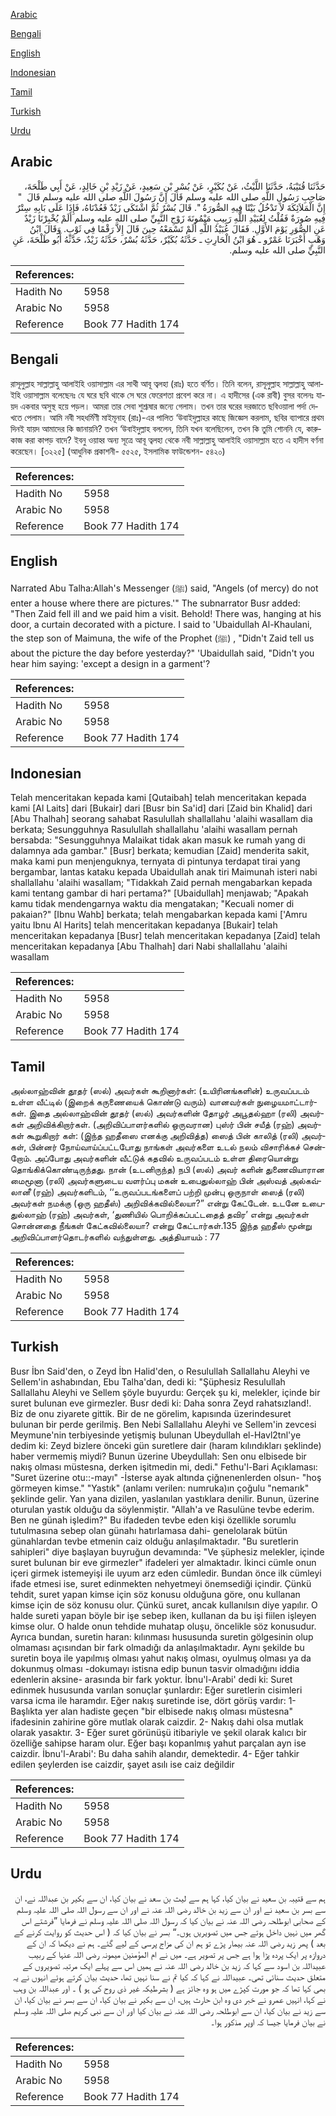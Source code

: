[Arabic](#arabic)

[Bengali](#bengali)

[English](#english)

[Indonesian](#indonesian)

[Tamil](#tamil)

[Turkish](#turkish)

[Urdu](#urdu)

## Arabic


<div dir="rtl" lang="ar" style={{fontSize:'larger',backgroundColor:'#f8f9fa',padding:20}}>
حَدَّثَنَا قُتَيْبَةُ، حَدَّثَنَا اللَّيْثُ، عَنْ بُكَيْرٍ، عَنْ بُسْرِ بْنِ سَعِيدٍ، عَنْ زَيْدِ بْنِ خَالِدٍ، عَنْ أَبِي طَلْحَةَ، صَاحِبِ رَسُولِ اللَّهِ صلى الله عليه وسلم قَالَ إِنَّ رَسُولَ اللَّهِ صلى الله عليه وسلم قَالَ ‏ "‏ إِنَّ الْمَلاَئِكَةَ لاَ تَدْخُلُ بَيْتًا فِيهِ الصُّورَةُ ‏"‏‏.‏ قَالَ بُسْرٌ ثُمَّ اشْتَكَى زَيْدٌ فَعُدْنَاهُ، فَإِذَا عَلَى بَابِهِ سِتْرٌ فِيهِ صُورَةٌ فَقُلْتُ لِعُبَيْدِ اللَّهِ رَبِيبِ مَيْمُونَةَ زَوْجِ النَّبِيِّ صلى الله عليه وسلم أَلَمْ يُخْبِرْنَا زَيْدٌ عَنِ الصُّوَرِ يَوْمَ الأَوَّلِ‏.‏ فَقَالَ عُبَيْدُ اللَّهِ أَلَمْ تَسْمَعْهُ حِينَ قَالَ إِلاَّ رَقْمًا فِي ثَوْبٍ‏.‏ وَقَالَ ابْنُ وَهْبٍ أَخْبَرَنَا عَمْرٌو ـ هُوَ ابْنُ الْحَارِثِ ـ حَدَّثَهُ بُكَيْرٌ، حَدَّثَهُ بُسْرٌ، حَدَّثَهُ زَيْدٌ، حَدَّثَهُ أَبُو طَلْحَةَ، عَنِ النَّبِيِّ صلى الله عليه وسلم‏.‏
</div>
<div style={{backgroundColor:'#f8f9fa',padding:20, marginBottom: 10}}><table> <thead> <tr> <th>References:</th> <th></th> </tr> </thead> <tbody><tr><td>Hadith No</td><td>5958</td></tr><tr><td>Arabic No</td><td>5958</td></tr><tr><td>Reference</td><td>Book 77 Hadith 174</td></tr></tbody></table></div>

## Bengali


<div dir="ltr" lang="bn" style={{fontSize:'larger',backgroundColor:'#f8f9fa',padding:20}}>
রাসূলুল্লাহ সাল্লাল্লাহু আলাইহি ওয়াসাল্লাম এর সাথী আবূ ত্বলহা (রাঃ) হতে বর্ণিত। তিনি বলেন, রাসূলুল্লাহ সাল্লাল্লাহু আলাইহি ওয়াসাল্লাম বলেছেনঃ যে ঘরে ছবি থাকে সে ঘরে ফেরেশতা প্রবেশ করে না। এ হাদীসের (এক রাবী) বুসর বলেনঃ যায়দ একবার অসুস্থ হয়ে পড়ল। আমরা তার সেবা শুশ্রূষার জন্যে গেলাম। তখন তার ঘরের দরজাতে ছবিওয়ালা পর্দা দেখতে পেলাম। আমি নবী সহধর্মিণী মাইমূনাহ (রাঃ)-এর পালিত ‘উবাইদুল্লাহর কাছে জিজ্ঞেস করলাম, ছবির ব্যাপারে প্রথম দিনই যায়দ আমাদের কি জানায়নি? তখন ‘উবাইদুল্লাহ বললেন, তিনি যখন বলেছিলেন, তখন কি তুমি শোননি যে, কারুকাজ করা কাপড় বাদে? ইবনু ওয়াহ্ব অন্য সূত্রে আবূ ত্বলহা থেকে নবী সাল্লাল্লাহু আলাইহি ওয়াসাল্লাম হতে এ হাদীস বর্ণনা করেছেন। [৩২২৫] (আধুনিক প্রকাশনী- ৫৫২৫, ইসলামিক ফাউন্ডেশন- ৫৪২০)
</div>
<div style={{backgroundColor:'#f8f9fa',padding:20, marginBottom: 10}}><table> <thead> <tr> <th>References:</th> <th></th> </tr> </thead> <tbody><tr><td>Hadith No</td><td>5958</td></tr><tr><td>Arabic No</td><td>5958</td></tr><tr><td>Reference</td><td>Book 77 Hadith 174</td></tr></tbody></table></div>

## English


<div dir="ltr" lang="en" style={{fontSize:'larger',backgroundColor:'#f8f9fa',padding:20}}>
Narrated Abu Talha:Allah's Messenger (ﷺ) said, "Angels (of mercy) do not enter a house where there are pictures.'" The subnarrator Busr added: "Then Zaid fell ill and we paid him a visit. Behold! There was, hanging at his door, a curtain decorated with a picture. I said to 'Ubaidullah Al-Khaulani, the step son of Maimuna, the wife of the Prophet (ﷺ) , "Didn't Zaid tell us about the picture the day before yesterday?" 'Ubaidullah said, "Didn't you hear him saying: 'except a design in a garment'?
</div>
<div style={{backgroundColor:'#f8f9fa',padding:20, marginBottom: 10}}><table> <thead> <tr> <th>References:</th> <th></th> </tr> </thead> <tbody><tr><td>Hadith No</td><td>5958</td></tr><tr><td>Arabic No</td><td>5958</td></tr><tr><td>Reference</td><td>Book 77 Hadith 174</td></tr></tbody></table></div>

## Indonesian


<div dir="ltr" lang="id" style={{fontSize:'larger',backgroundColor:'#f8f9fa',padding:20}}>
Telah menceritakan kepada kami [Qutaibah] telah menceritakan kepada kami [Al Laits] dari [Bukair] dari [Busr bin Sa'id] dari [Zaid bin Khalid] dari [Abu Thalhah] seorang sahabat Rasulullah shallallahu 'alaihi wasallam dia berkata; Sesungguhnya Rasulullah shallallahu 'alaihi wasallam pernah bersabda: "Sesungguhnya Malaikat tidak akan masuk ke rumah yang di dalamnya ada gambar." [Busr] berkata; kemudian [Zaid] menderita sakit, maka kami pun menjenguknya, ternyata di pintunya terdapat tirai yang bergambar, lantas kataku kepada Ubaidullah anak tiri Maimunah isteri nabi shallallahu 'alaihi wasallam; "Tidakkah Zaid pernah mengabarkan kepada kami tentang gambar di hari pertama?" [Ubaidullah] menjawab; "Apakah kamu tidak mendengarnya waktu dia mengatakan; "Kecuali nomer di pakaian?" [Ibnu Wahb] berkata; telah mengabarkan kepada kami ['Amru yaitu Ibnu Al Harits] telah menceritakan kepadanya [Bukair] telah menceritakan kepadanya [Busr] telah menceritakan kepadanya [Zaid] telah menceritakan kepadanya [Abu Thalhah] dari Nabi shallallahu 'alaihi wasallam
</div>
<div style={{backgroundColor:'#f8f9fa',padding:20, marginBottom: 10}}><table> <thead> <tr> <th>References:</th> <th></th> </tr> </thead> <tbody><tr><td>Hadith No</td><td>5958</td></tr><tr><td>Arabic No</td><td>5958</td></tr><tr><td>Reference</td><td>Book 77 Hadith 174</td></tr></tbody></table></div>

## Tamil


<div dir="ltr" lang="ta" style={{fontSize:'larger',backgroundColor:'#f8f9fa',padding:20}}>
அல்லாஹ்வின் தூதர் (ஸல்) அவர்கள் கூறினார்கள்: (உயிரினங்களின்) உருவப்படம் உள்ள வீட்டில் (இறைக் கருணையைக் கொண்டு வரும்) வானவர்கள் நுழையமாட்டார்கள். இதை அல்லாஹ்வின் தூதர் (ஸல்) அவர்களின் தோழர் அபூதல்ஹா (ரலி) அவர்கள் அறிவிக்கிறார்கள். (அறிவிப்பாளர்களில் ஒருவரான) புஸ்ர் பின் சயீத் (ரஹ்) அவர்கள் கூறுகிறார் கள்: (இந்த ஹதீஸை எனக்கு அறிவித்த) ஸைத் பின் காலித் (ரலி) அவர்கள், பின்னர் நோய்வாய்ப்பட்டபோது நாங்கள் அவர்களை உடல் நலம் விசாரிக்கச் சென்றோம். அப்போது அவர்களின் வீட்டுக் கதவில் உருவப்படம் உள்ள திரையொன்று தொங்கிக்கொண்டிருந்தது. நான் (உடனிருந்த) நபி (ஸல்) அவர் களின் துணைவியாரான மைமூனா (ரலி) அவர்களுடைய வளர்ப்பு மகன் உபைதுல்லாஹ் பின் அஸ்வத் அல்கவ்லானீ (ரஹ்) அவர்களிடம், ‘‘உருவப்படங்களைப் பற்றி முன்பு ஒருநாள் ஸைத் (ரலி) அவர்கள் நமக்கு (ஒரு ஹதீஸ்) அறிவிக்கவில்லையா?” என்று கேட்டேன். உடனே உபைதுல்லாஹ் (ரஹ்) அவர்கள், ‘துணியில் பொறிக்கப்பட்டதைத் தவிர’ என்று அவர்கள் சொன்னதை நீங்கள் கேட்கவில்லையா? என்று கேட்டார்கள்.135 இந்த ஹதீஸ் மூன்று அறிவிப்பாளர்தொடர்களில் வந்துள்ளது. அத்தியாயம் : 77
</div>
<div style={{backgroundColor:'#f8f9fa',padding:20, marginBottom: 10}}><table> <thead> <tr> <th>References:</th> <th></th> </tr> </thead> <tbody><tr><td>Hadith No</td><td>5958</td></tr><tr><td>Arabic No</td><td>5958</td></tr><tr><td>Reference</td><td>Book 77 Hadith 174</td></tr></tbody></table></div>

## Turkish


<div dir="ltr" lang="tr" style={{fontSize:'larger',backgroundColor:'#f8f9fa',padding:20}}>
Busr İbn Said'den, o Zeyd İbn Halid'den, o Resulullah Sallallahu Aleyhi ve Sellem'in ashabından, Ebu Talha'dan, dedi ki: "Şüphesiz Resulullah Sallallahu Aleyhi ve Sellem şöyle buyurdu: Gerçek şu ki, melekler, içinde bir suret bulunan eve girmezler. Busr dedi ki: Daha sonra Zeyd rahatsızland!. Biz de onu ziyarete gittik. Bir de ne görelim, kapısında üzerindesuret bulunan bir perde gerilmiş. Ben Nebi Sallallahu Aleyhi ve Sellem'in zevcesi Meymune'nin terbiyesinde yetişmiş bulunan Ubeydullah el-Havl2tnl'ye dedim ki: Zeyd bizlere önceki gün suretlere dair (haram kılındıkları şeklinde) haber vermemiş miydi? Bunun üzerine Ubeydullah: Sen onu elbisede bir nakış olması müstesna, derken işitmedin mi, dedi." Fethu'l-Bari Açıklaması: "Suret üzerine otu::-mayı" -İsterse ayak altında çiğnenenlerden olsun- "hoş görmeyen kimse." "Yastık" (anlamı verilen: numruka)ın çoğulu "nemarık" şeklinde gelir. Yan yana dizilen, yaslanılan yastıklara denilir. Bunun, üzerine oturulan yastık olduğu da söylenmiştir. "Allah'a ve Rasulüne tevbe ederim. Ben ne günah işledim?" Bu ifadeden tevbe eden kişi özellikle sorumlu tutulmasına sebep olan günahı hatırlamasa dahi- genelolarak bütün günahlardan tevbe etmenin caiz olduğu anlaşılmaktadır. "Bu suretlerin sahipleri" diye başlayan buyruğun devamında: "Ve şüphesiz melekler, içinde suret bulunan bir eve girmezler" ifadeleri yer almaktadır. İkinci cümle onun içeri girmek istemeyişi ile uyum arz eden cümledir. Bundan önce ilk cümleyi ifade etmesi ise, suret edinmekten nehyetmeyi önemsediği içindir. Çünkü tehdit, suret yapan kimse için söz konusu olduğuna göre, onu kullanan kimse için de söz konusu olur. Çünkü suret, ancak kullanılsın diye yapılır. O halde sureti yapan böyle bir işe sebep iken, kullanan da bu işi fiilen işleyen kimse olur. O halde onun tehdide muhatap oluşu, öncelikle söz konusudur. Ayrıca bundan, suretin haran: kılınması hususunda suretin gölgesinin olup olmaması açısından bir fark olmadığı da anlaşılmaktadır. Aynı şekilde bu suretin boya ile yapılmış olması yahut nakış olması, oyulmuş olması ya da dokunmuş olması -dokumayı istisna edip bunun tasvir olmadığını iddia edenlerin aksine- arasında bir fark yoktur. İbnu'l-Arabi' dedi ki: Suret edinmek hususunda varılan sonuçlar şunlardır: Eğer suretlerin cisimleri varsa icma ile haramdır. Eğer nakış suretinde ise, dört görüş vardır: 1- Başlıkta yer alan hadiste geçen "bir elbisede nakış olması müstesna" ifadesinin zahirine göre mutlak olarak caizdir. 2- Nakış dahi olsa mutlak olarak yasaktır. 3- Eğer suret görünüşü itibariyle ve şekil olarak kalıcı bir özelliğe sahipse haram olur. Eğer başı kopanlmış yahut parçalan ayn ise caizdir. İbnu'l-Arabi': Bu daha sahih alandır, demektedir. 4- Eğer tahkir edilen şeylerden ise caizdir, şayet asılı ise caiz değildir
</div>
<div style={{backgroundColor:'#f8f9fa',padding:20, marginBottom: 10}}><table> <thead> <tr> <th>References:</th> <th></th> </tr> </thead> <tbody><tr><td>Hadith No</td><td>5958</td></tr><tr><td>Arabic No</td><td>5958</td></tr><tr><td>Reference</td><td>Book 77 Hadith 174</td></tr></tbody></table></div>

## Urdu


<div dir="rtl" lang="ur" style={{fontSize:'larger',backgroundColor:'#f8f9fa',padding:20}}>
ہم سے قتیبہ بن سعید نے بیان کیا، کہا ہم سے لیث بن سعد نے بیان کیا، ان سے بکیر بن عبداللہ نے، ان سے بسر بن سعید نے اور ان سے زید بن خالد رضی اللہ عنہ نے اور ان سے رسول اللہ صلی اللہ علیہ وسلم کے صحابی ابوطلحہ رضی اللہ عنہ نے بیان کیا کہ رسول اللہ صلی اللہ علیہ وسلم نے فرمایا ”فرشتے اس گھر میں نہیں داخل ہوتے جس میں تصویریں ہوں۔“ بسر نے بیان کیا کہ ( اس حدیث کو روایت کرنے کے بعد ) پھر زید رضی اللہ عنہ بیمار پڑے تو ہم ان کی مزاج پرسی کے لیے گئے۔ ہم نے دیکھا کہ ان کے دروازہ پر ایک پردہ پڑا ہوا ہے جس پر تصویر ہے۔ میں نے ام المؤمنین میمونہ رضی اللہ عنہا کے ربیب عبیداللہ بن اسود سے کہا کہ زید بن خالد رضی اللہ عنہ نے ہمیں اس سے پہلے ایک مرتبہ تصویروں کے متعلق حدیث سنائی تھی۔ عبیداللہ نے کہا کہ کیا تم نے سنا نہیں تھا، حدیث بیان کرتے ہوئے انہوں نے یہ بھی کہا تھا کہ جو مورت کپڑے میں ہو وہ جائز ہے ( بشرطیکہ غیر ذی روح کی ہو ) ۔ اور عبداللہ بن وہب نے کہا، انہیں عمرو نے خبر دی وہ ابن حارث ہیں، ان سے بکیر نے بیان کیا، ان سے بسر نے بیان کیا، ان سے زید نے بیان کیا، ان سے ابوطلحہ رضی اللہ عنہ نے بیان کیا اور ان سے نبی کریم صلی اللہ علیہ وسلم نے بیان فرمایا جیسا کہ اوپر مذکور ہوا۔
</div>
<div style={{backgroundColor:'#f8f9fa',padding:20, marginBottom: 10}}><table> <thead> <tr> <th>References:</th> <th></th> </tr> </thead> <tbody><tr><td>Hadith No</td><td>5958</td></tr><tr><td>Arabic No</td><td>5958</td></tr><tr><td>Reference</td><td>Book 77 Hadith 174</td></tr></tbody></table></div>